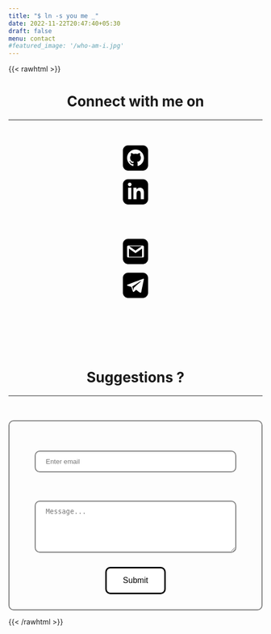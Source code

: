 ```yaml
---
title: "$ ln -s you me _"
date: 2022-11-22T20:47:40+05:30
draft: false
menu: contact 
#featured_image: '/who-am-i.jpg'
---
```


{{< rawhtml >}}

<style>
.form-control {
  width: 100%;
  padding: 12px 20px;
  margin: 8px 0;
  display: inline-block;
  border: 1px solid #ccc;
  border-radius: 4px;
  box-sizing: border-box;
  border-radius: 10px;
  border: 2px solid grey;
}

.form-group {
  border-radius: 5px;
  padding: 20px;
}

button {
  background-color: white; /* Green */
  border: 3px solid black;
  color: black;
  padding: 15px 32px;
  text-align: center;
  text-decoration: none;
  display: inline-block;
  font-size: 16px;
	border-radius: 10px;
}

button:hover {
	
	background-color: black;
	color: white;
	transition: ease 5;
}

input:hover, textarea:hover {
	border: 2px solid black;
	
}

input:focus, #comment {
outline: none ;
}

.text-center{
text-align: center;
}

.form-border{
	
	padding: 30px;
	border: 2px solid grey;
	border-radius: 10px;
}

.social{
	margin: 20px;
	padding: 30px;
}

i{
padding: 30px;
}



svg:hover {
transform: scale(1.2);
}

hr{
	color: black;
}


</style>
<script src="https://kit.fontawesome.com/21e7e643ab.js" crossorigin="anonymous"></script>
<script>
function ClearFields() {

     document.getElementById("InputEmail").value = "";
     document.getElementById("comment").value = "";
}
</script>

<div class="container">
<h1 align="center"> Connect with me on </h1>
<hr>
</div>
<div class="social" align="center">
	<a href="https://github.com/Dark-Kernel"><i class="icon-3x "><svg xmlns="http://www.w3.org/2000/svg" width="50" height="50" viewBox="0 0 24 24"><path d="M19 0h-14c-2.761 0-5 2.239-5 5v14c0 2.761 2.239 5 5 5h14c2.762 0 5-2.239 5-5v-14c0-2.761-2.238-5-5-5zm-4.466 19.59c-.405.078-.534-.171-.534-.384v-2.195c0-.747-.262-1.233-.55-1.481 1.782-.198 3.654-.875 3.654-3.947 0-.874-.312-1.588-.823-2.147.082-.202.356-1.016-.079-2.117 0 0-.671-.215-2.198.82-.64-.18-1.324-.267-2.004-.271-.68.003-1.364.091-2.003.269-1.528-1.035-2.2-.82-2.2-.82-.434 1.102-.16 1.915-.077 2.118-.512.56-.824 1.273-.824 2.147 0 3.064 1.867 3.751 3.645 3.954-.229.2-.436.552-.508 1.07-.457.204-1.614.557-2.328-.666 0 0-.423-.768-1.227-.825 0 0-.78-.01-.055.487 0 0 .525.246.889 1.17 0 0 .463 1.428 2.688.944v1.489c0 .211-.129.459-.528.385-3.18-1.057-5.472-4.056-5.472-7.59 0-4.419 3.582-8 8-8s8 3.581 8 8c0 3.533-2.289 6.531-5.466 7.59z"/></svg></i></a>


<a href="https://www.linkedin.com/in/sumit-patel-aa6264240/"><i><svg xmlns="http://www.w3.org/2000/svg" width="50" height="50" viewBox="0 0 24 24"><path d="M19 0h-14c-2.761 0-5 2.239-5 5v14c0 2.761 2.239 5 5 5h14c2.762 0 5-2.239 5-5v-14c0-2.761-2.238-5-5-5zm-11 19h-3v-11h3v11zm-1.5-12.268c-.966 0-1.75-.79-1.75-1.764s.784-1.764 1.75-1.764 1.75.79 1.75 1.764-.783 1.764-1.75 1.764zm13.5 12.268h-3v-5.604c0-3.368-4-3.113-4 0v5.604h-3v-11h3v1.765c1.396-2.586 7-2.777 7 2.476v6.759z"/></svg></i></a>

<br>
<br>
<br>
<!--</div>
<h1 align="center">message me on</h1>
<div class="social" align="center">
-->
<a href="mailto:sumitpatel24389@gmail.com"><i><svg width="50" height="50" viewBox="0 0 24 24" xmlns="http://www.w3.org/2000/svg" fill-rule="evenodd" clip-rule="evenodd"><path d="M19 24h-14c-2.761 0-5-2.239-5-5v-14c0-2.761 2.239-5 5-5h14c2.762 0 5 2.239 5 5v14c0 2.761-2.238 5-5 5zm-.141-6.333c.63 0 1.141-.512 1.141-1.142v-9.05c0-.63-.511-1.142-1.141-1.142h-13.718c-.63 0-1.141.512-1.141 1.142v9.05c0 .63.511 1.142 1.141 1.142h13.718zm-6.859-4.058l-6.228-4.321-.014 7.712h12.457v-7.712l-6.215 4.321zm5.913-6.609c-1.745 1.215-5.913 4.153-5.913 4.153l-5.947-4.153h11.86z"/></svg></i></a>

<a href="https://t.me/sumit0patel"><i><svg width="50px" height="50px" viewBox="0 0 24 24" version="1.1" xmlns="http://www.w3.org/2000/svg" xmlns:xlink="http://www.w3.org/1999/xlink" xml:space="preserve" xmlns:serif="http://www.serif.com/" style="fill-rule:evenodd;clip-rule:evenodd;stroke-linejoin:round;stroke-miterlimit:1.41421;"><path id="telegram-3" d="M19,24l-14,0c-2.761,0 -5,-2.239 -5,-5l0,-14c0,-2.761 2.239,-5 5,-5l14,0c2.762,0 5,2.239 5,5l0,14c0,2.761 -2.238,5 -5,5Zm-2.744,-5.148c0.215,0.153 0.491,0.191 0.738,0.097c0.246,-0.093 0.428,-0.304 0.483,-0.56c0.579,-2.722 1.985,-9.614 2.512,-12.09c0.039,-0.187 -0.027,-0.381 -0.173,-0.506c-0.147,-0.124 -0.351,-0.16 -0.532,-0.093c-2.795,1.034 -11.404,4.264 -14.923,5.567c-0.223,0.082 -0.368,0.297 -0.361,0.533c0.008,0.235 0.167,0.44 0.395,0.509c1.578,0.471 3.65,1.128 3.65,1.128c0,0 0.967,2.924 1.472,4.41c0.063,0.187 0.21,0.334 0.402,0.384c0.193,0.05 0.397,-0.002 0.541,-0.138c0.811,-0.765 2.064,-1.948 2.064,-1.948c0,0 2.381,1.746 3.732,2.707Zm-7.34,-5.784l1.119,3.692l0.249,-2.338c0,0 4.324,-3.9 6.79,-6.124c0.072,-0.065 0.082,-0.174 0.022,-0.251c-0.06,-0.077 -0.169,-0.095 -0.251,-0.043c-2.857,1.825 -7.929,5.064 -7.929,5.064Z"/></svg></i></a>

</div>
&nbsp;
<br>
<br>
<form action="https://formsubmit.co/d37f54b1d10858705ecacfa503ff5646" method="POST">
<h1 align="center">Suggestions ?</h1>
<hr>
&nbsp;
<br>
<br>
<div>

</div>

  <div class="form-border">
	<div class="form-group">
    <input type="email" name="email" class="form-control" id="InputEmail" aria-describedby="emailHelp" placeholder="Enter email" required />
  </div>
  <div class="form-group">
  <!--<label for="comment">Comment:</label> -->
  <textarea class="form-control" name="message" rows="5" id="comment" placeholder="Message..." ></textarea>
 </div>  
<div class="text-center"> 
 <button type="submit" class="btn btn-primary" onclick="ClearFields();" >Submit</button>
</div>
</div>
</form>


<!--
<form action={FORM_ENDPOINT} method="POST" target="_blank">

  <div class="mb-3 pt-0">

    <input type="text" placeholder="Your name" name="name" required />

  </div>

  <div class="mb-3 pt-0">

    <input type="email" placeholder="Email" name="email" required />

  </div>

  <div class="mb-3 pt-0">

    <textarea placeholder="Your message" name="message" required></textarea>

  </div>

  <div class="mb-3 pt-0">

    <button type="submit">Send a message</button>

  </div>

</form>
-->
{{< /rawhtml >}}
